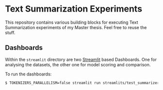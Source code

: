 # Text Summarization Experiments

This repository contains various building blocks for executing Text Summarization experiments of my Master thesis. Feel free to reuse the stuff.

## Dashboards

Within the `streamlit` directory are two [Streamlit](https://www.streamlit.io/) based Dashboards. One for analysing the datasets, the other one for model scoring and comparison.

To run the dashboards:

```bash
$ TOKENIZERS_PARALLELISM=false streamlit run streamlits/test_summarizers.py
``` 